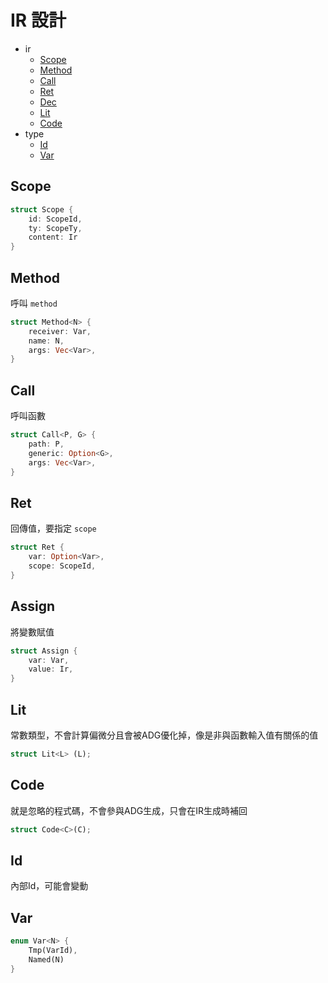 # IR 設計

- ir
  - [Scope](#scope)
  - [Method](#method)
  - [Call](#call)
  - [Ret](#ret)
  - [Dec](#dec)
  - [Lit](#lit)
  - [Code](#code)
- type
  - [Id](#id)
  - [Var](#var)

## Scope

```rust
struct Scope {
    id: ScopeId,
    ty: ScopeTy,
    content: Ir
}
```

## Method

呼叫 `method`

```rust
struct Method<N> {
    receiver: Var,
    name: N,
    args: Vec<Var>,
}
```

## Call

呼叫函數

```rust
struct Call<P, G> {
    path: P,
    generic: Option<G>,
    args: Vec<Var>,
}
```

## Ret

回傳值，要指定 `scope`

```rust
struct Ret {
    var: Option<Var>,
    scope: ScopeId,
}
```

## Assign

將變數賦值

```rust
struct Assign {
    var: Var,
    value: Ir,
}
```

## Lit

常數類型，不會計算偏微分且會被ADG優化掉，像是非與函數輸入值有關係的值

```rust
struct Lit<L> (L);
```

## Code

就是忽略的程式碼，不會參與ADG生成，只會在IR生成時補回

```rust
struct Code<C>(C);
```

## Id

內部Id，可能會變動

## Var

```rust
enum Var<N> {
    Tmp(VarId),
    Named(N)
}
```
